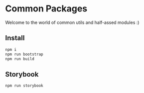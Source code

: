 # Common Packages

Welcome to the world of common utils and half-assed modules :)

## Install
```sh
npm i
npm run bootstrap
npm run build
```

## Storybook
```sh
npm run storybook
```
